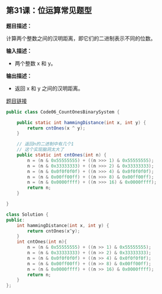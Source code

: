 ## 第31课：位运算常见题型

**题目描述：**

计算两个整数之间的汉明距离，即它们的二进制表示不同的位数。

**输入描述：**

- 两个整数 x 和 y。

**输出描述：**

- 返回 x 和 y 之间的汉明距离。

[题目链接](https://leetcode.cn/problems/hamming-distance/)

```java
public class Code06_CountOnesBinarySystem {

	public static int hammingDistance(int x, int y) {
		return cntOnes(x ^ y);
	}

	// 返回n的二进制中有几个1
	// 这个实现脑洞太大了
	public static int cntOnes(int n) {
		n = (n & 0x55555555) + ((n >>> 1) & 0x55555555);
		n = (n & 0x33333333) + ((n >>> 2) & 0x33333333);
		n = (n & 0x0f0f0f0f) + ((n >>> 4) & 0x0f0f0f0f);
		n = (n & 0x00ff00ff) + ((n >>> 8) & 0x00ff00ff);
		n = (n & 0x0000ffff) + ((n >>> 16) & 0x0000ffff);
		return n;
	}

}
```

```c++
class Solution {
public:
    int hammingDistance(int x, int y) {
        return cntOnes(x^y);
    }
    int cntOnes(int n){
        n = (n & 0x55555555) + ((n >> 1) & 0x55555555);
		n = (n & 0x33333333) + ((n >> 2) & 0x33333333);
		n = (n & 0x0f0f0f0f) + ((n >> 4) & 0x0f0f0f0f);
		n = (n & 0x00ff00ff) + ((n >> 8) & 0x00ff00ff);
		n = (n & 0x0000ffff) + ((n >> 16) & 0x0000ffff);
		return n;
    }
};
```

